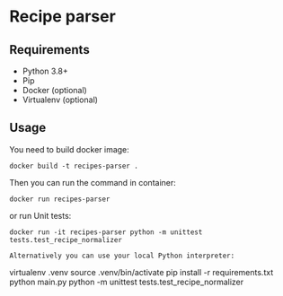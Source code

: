# Recipe parser
## Requirements
- Python 3.8+
- Pip
- Docker (optional)
- Virtualenv (optional)
## Usage
You need to build docker image:
```
docker build -t recipes-parser .
```
Then you can run the command in container:
```
docker run recipes-parser
```
or run Unit tests:
```
docker run -it recipes-parser python -m unittest tests.test_recipe_normalizer

Alternatively you can use your local Python interpreter:
```
virtualenv .venv
source .venv/bin/activate
pip install -r requirements.txt
python main.py
python -m unittest tests.test_recipe_normalizer
```